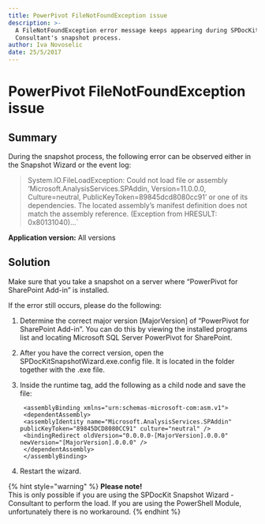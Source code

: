 ```yaml
---
title: PowerPivot FileNotFoundException issue
description: >-
  A FileNotFoundException error message keeps appearing during SPDocKit
  Consultant's snapshot process.
author: Iva Novoselic
date: 25/5/2017
---
```


# PowerPivot FileNotFoundException issue

## **Summary**

During the snapshot process, the following error can be observed either in the Snapshot Wizard or the event log:

> System.IO.FileLoadException: Could not load file or assembly ‘Microsoft.AnalysisServices.SPAddin, Version=11.0.0.0, Culture=neutral, PublicKeyToken=89845dcd8080cc91’ or one of its dependencies. The located assembly’s manifest definition does not match the assembly reference. \(Exception from HRESULT: 0x80131040\)…\`

**Application version:** All versions

## **Solution**

Make sure that you take a snapshot on a server where “PowerPivot for SharePoint Add-in” is installed.

If the error still occurs, please do the following:

1. Determine the correct major version \[MajorVersion\] of “PowerPivot for SharePoint Add-in”. You can do this by viewing the installed programs list and locating Microsoft SQL Server PowerPivot for SharePoint.
2. After you have the correct version, open the SPDocKitSnapshotWizard.exe.config file. It is located in the folder together with the .exe file. 
3. Inside the runtime tag, add the following as a child node and save the file:

   ```markup
    <assemblyBinding xmlns="urn:schemas-microsoft-com:asm.v1">    
    <dependentAssembly>      
    <assemblyIdentity name="Microsoft.AnalysisServices.SPAddin" publicKeyToken="89845DCD8080CC91" culture="neutral" />  
    <bindingRedirect oldVersion="0.0.0.0-[MajorVersion].0.0.0" newVersion="[MajorVersion].0.0.0" />    
    </dependentAssembly>    
    </assemblyBinding>
   ```

4. Restart the wizard.

{% hint style="warning" %}
**Please note!**  
This is only possible if you are using the SPDocKit Snapshot Wizard - Consultant to perform the load. If you are using the PowerShell Module, unfortunately there is no workaround.
{% endhint %}

